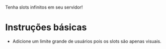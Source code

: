 Tenha slots infinitos em seu servidor!

 # Instruções básicas
- Adicione um limite grande de usuários pois os slots são apenas visuais.
